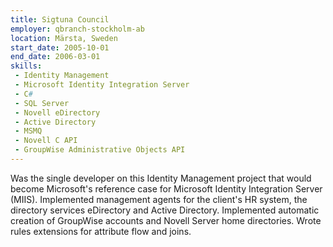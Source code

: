 ```yaml
---
title: Sigtuna Council
employer: qbranch-stockholm-ab
location: Märsta, Sweden
start_date: 2005-10-01
end_date: 2006-03-01
skills:
 - Identity Management
 - Microsoft Identity Integration Server
 - C#
 - SQL Server
 - Novell eDirectory
 - Active Directory
 - MSMQ
 - Novell C API
 - GroupWise Administrative Objects API
--- 
```

Was the single developer on this Identity Management project that would become Microsoft's reference case for Microsoft Identity Integration Server (MIIS).
Implemented management agents for the client's HR system, the directory services eDirectory and Active Directory.
Implemented automatic creation of GroupWise accounts and Novell Server home directories.
Wrote rules extensions for attribute flow and joins.
